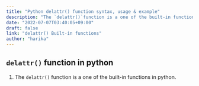 ```yaml
---
title: "Python delattr() function syntax, usage & example"
description: "The `delattr()`function is a one of the built-in functions in python"
date: "2022-07-07T03:40:05+09:00"
draft: false
link: "delattr() Built-in functions"
author: "harika"
---
```


## `delattr()` function in python

1. The `delattr()` function is a one of the built-in functions in python.